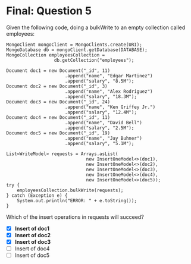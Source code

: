 # Final: Question 5

Given the following code, doing a bulkWrite to an empty collection called employees:

```
MongoClient mongoClient = MongoClients.create(URI);
MongoDatabase db = mongoClient.getDatabase(DATABASE);
MongoCollection employeesCollection =
                  db.getCollection("employees");

Document doc1 = new Document("_id", 11)
                      .append("name", "Edgar Martinez")
                      .append("salary", "8.5M");
Document doc2 = new Document("_id", 3)
                      .append("name", "Alex Rodriguez")
                      .append("salary", "18.3M");
Document doc3 = new Document("_id", 24)
                      .append("name", "Ken Griffey Jr.")
                      .append("salary", "12.4M");
Document doc4 = new Document("_id", 11)
                      .append("name", "David Bell")
                      .append("salary", "2.5M");
Document doc5 = new Document("_id", 19)
                      .append("name", "Jay Buhner")
                      .append("salary", "5.1M");

List<WriteModel> requests = Arrays.asList(
                              new InsertOneModel<>(doc1),
                              new InsertOneModel<>(doc2),
                              new InsertOneModel<>(doc3),
                              new InsertOneModel<>(doc4),
                              new InsertOneModel<>(doc5));
try {
    employeesCollection.bulkWrite(requests);
} catch (Exception e) {
    System.out.println("ERROR: " + e.toString());
}
```

Which of the insert operations in requests will succeed?



- [x] **Insert of doc1**
- [x] **Insert of doc2**
- [x] **Insert of doc3**
- [ ] Insert of doc4
- [ ] Insert of doc5
